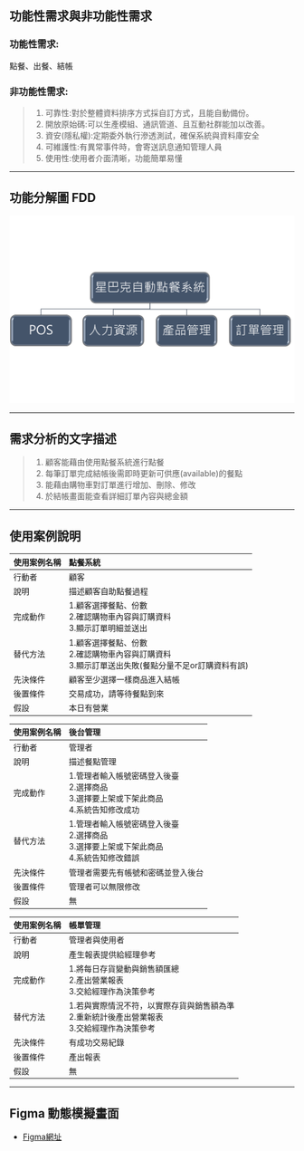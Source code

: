 ## 功能性需求與非功能性需求

### 功能性需求:
  點餐、出餐、結帳
### 非功能性需求:
  >1. 可靠性:對於整體資料排序方式採自訂方式，且能自動備份。
  >2. 開放原始碼:可以生產模組、通訊管道、且互動社群能加以改善。
  >3. 資安(隱私權):定期委外執行滲透測試，確保系統與資料庫安全
  >4. 可維護性:有異常事件時，會寄送訊息通知管理人員
  >5. 使用性:使用者介面清晰，功能簡單易懂

---
## 功能分解圖 FDD  
![FDD](FDD.png) 

---
## 需求分析的文字描述
>1. 顧客能藉由使用點餐系統進行點餐
>2.	每筆訂單完成結帳後需即時更新可供應(available)的餐點
>3.	能藉由購物車對訂單進行增加、刪除、修改
>4.	於結帳畫面能查看詳細訂單內容與總金額

---
## 使用案例說明
|使用案例名稱 |點餐系統|
|:-----------|:---------------|
|行動者|顧客|
|說明|描述顧客自助點餐過程|
|完成動作|1.顧客選擇餐點、份數  <br>  2.確認購物車內容與訂購資料<br> 3.顯示訂單明細並送出 <br/> |
|替代方法|1.顧客選擇餐點、份數<br>2.確認購物車內容與訂購資料<br>3.顯示訂單送出失敗(餐點分量不足or訂購資料有誤)<br/>|
|先決條件|顧客至少選擇一樣商品進入結帳|
|後置條件|交易成功，請等待餐點到來|
|假設|本日有營業|

|使用案例名稱 |後台管理|
|:-----------|:---------------|
|行動者|管理者|
|說明|描述餐點管理|
|完成動作|1.管理者輸入帳號密碼登入後臺  <br>  2.選擇商品<br> 3.選擇要上架或下架此商品<br> 4.系統告知修改成功<br/>|
|替代方法|1.管理者輸入帳號密碼登入後臺  <br>  2.選擇商品<br> 3.選擇要上架或下架此商品<br> 4.系統告知修改錯誤<br/>|
|先決條件|管理者需要先有帳號和密碼並登入後台|
|後置條件|管理者可以無限修改|
|假設|無|

|使用案例名稱 |帳單管理|
|:-----------|:---------------|
|行動者|管理者與使用者|
|說明|產生報表提供給經理參考|
|完成動作|1.將每日存貨變動與銷售額匯總  <br>  2.產出營業報表<br> 3.交給經理作為決策參考 <br/> |
|替代方法|1.若與實際情況不符，以實際存貨與銷售額為準 <br>2.重新統計後產出營業報表<br>3.交給經理作為決策參考<br/>|
|先決條件|有成功交易紀錄|
|後置條件|產出報表|
|假設|無|

---
## Figma 動態模擬畫面
*  [Figma網址](https://www.figma.com/file/UIRADjn9YSrc56GXixEScT/Food-Ordering-App-(Community)?node-id=0%3A1)
